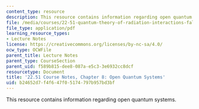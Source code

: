 ```yaml
---
content_type: resource
description: This resource contains information regarding open quantum systems.
file: /media/courses/22-51-quantum-theory-of-radiation-interactions-fall-2012/b24652d7f4f647f05174797b957bd3bf_MIT22_51F12_Ch8.pdf
file_type: application/pdf
learning_resource_types:
- Lecture Notes
license: https://creativecommons.org/licenses/by-nc-sa/4.0/
ocw_type: OCWFile
parent_title: Lecture Notes
parent_type: CourseSection
parent_uid: f589b815-dee8-087a-e5c3-3e6932cc8dcf
resourcetype: Document
title: '22.51 Course Notes, Chapter 8: Open Quantum Systems'
uid: b24652d7-f4f6-47f0-5174-797b957bd3bf
---
```

This resource contains information regarding open quantum systems.